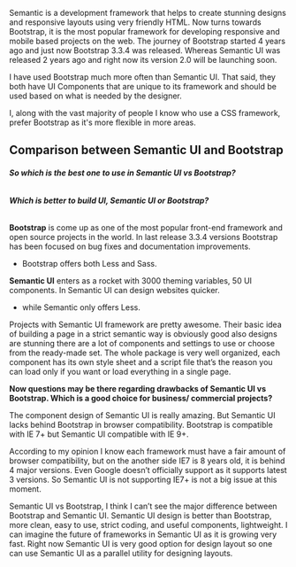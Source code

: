 Semantic is a development framework that helps to create stunning designs and responsive layouts using very friendly HTML. Now turns towards Bootstrap, it is the most popular framework for developing responsive and mobile based projects on the web. The journey of Bootstrap started 4 years ago and just now Bootstrap 3.3.4 was released. Whereas Semantic UI was released 2 years ago and right now its version 2.0 will be launching soon.

I have used Bootstrap much more often than Semantic UI. That said, they both have UI Components that are unique to its framework and should be used based on what is needed by the designer.

I, along with the vast majority of people I know who use a CSS framework, prefer Bootstrap as it's more flexible in more areas.

## Comparison between Semantic UI and Bootstrap


###### **So which is the best one to use in Semantic UI vs Bootstrap?**
###### **Which is better to build UI, Semantic UI or Bootstrap?**

**Bootstrap** is come up as one of the most popular front-end framework and open source projects in the world. In last release 3.3.4 versions Bootstrap has been focused on bug fixes and documentation improvements.
* Bootstrap offers both Less and Sass.


**Semantic UI** enters as a rocket with 3000 theming variables, 50 UI components. In Semantic UI can design websites quicker.
* while Semantic only offers Less.


Projects with Semantic UI framework are pretty awesome. Their basic idea of building a page in a strict semantic way is obviously good also designs are stunning there are a lot of components and settings to use or choose from the ready-made set. The whole package is very well organized, each component has its own style sheet and a script file that’s the reason you can load only if you want or load everything in a single page.

**Now questions may be there regarding drawbacks of Semantic UI vs Bootstrap. Which is a good choice for business/ commercial projects?**

The component design of Semantic UI is really amazing. But Semantic UI lacks behind Bootstrap in browser compatibility. Bootstrap is compatible with IE 7+ but Semantic UI compatible with IE 9+.

According to my opinion I know each framework must have a fair amount of browser compatibility, but on the another side IE7 is 8 years old, it is behind 4 major versions. Even Google doesn’t officially support as it supports latest 3 versions. So Semantic UI is not supporting IE7+ is not a big issue at this moment.

Semantic UI vs Bootstrap, I think I can’t see the major difference between Bootstrap and Semantic UI. Semantic UI design is better than Bootstrap, more clean, easy to use, strict coding, and useful components, lightweight. I can imagine the future of frameworks in Semantic UI as it is growing very fast. Right now Semantic UI is very good option for design layout so one can use Semantic UI as a parallel utility for designing layouts.

